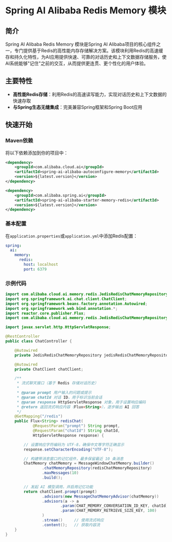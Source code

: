 # Spring AI Alibaba Redis Memory 模块

## 简介

Spring AI Alibaba Redis Memory 模块是Spring AI Alibaba项目的核心组件之一，专门提供基于Redis的高性能内存存储解决方案。该模块利用Redis的高速缓存和持久化特性，为AI应用提供快速、可靠的对话历史和上下文数据存储服务，使AI系统能够"记住"之前的交互，从而提供更连贯、更个性化的用户体验。

## 主要特性

- **高性能Redis存储**：利用Redis的高速读写能力，实现对话历史和上下文数据的快速存取
- **与Spring生态无缝集成**：完美兼容Spring框架和Spring Boot应用

## 快速开始

### Maven依赖

将以下依赖添加到你的项目中：

```xml
<dependency>
    <groupId>com.alibaba.cloud.ai</groupId>
    <artifactId>spring-ai-alibaba-autoconfigure-memory</artifactId>
    <version>${latest.version}</version>
</dependency>

<dependency>
    <groupId>com.alibaba.spring.ai</groupId>
    <artifactId>spring-ai-alibaba-starter-memory-redis</artifactId>
    <version>${latest.version}</version>
</dependency>
```

### 基本配置

在`application.properties`或`application.yml`中添加Redis配置：

```yaml
spring:
  ai:
    memory:
      redis:
        host: localhost
        port: 6379
```

### 示例代码

```java
import com.alibaba.cloud.ai.memory.redis.JedisRedisChatMemoryRepository;
import org.springframework.ai.chat.client.ChatClient;
import org.springframework.beans.factory.annotation.Autowired;
import org.springframework.web.bind.annotation.*;
import reactor.core.publisher.Flux;
import com.alibaba.cloud.ai.memory.redis.JedisRedisChatMemoryRepository;

import javax.servlet.http.HttpServletResponse;

@RestController
public class ChatController {

    @Autowired
    private JedisRedisChatMemoryRepository jedisRedisChatMemoryRepository; // 使用 Redis 作为记忆存储

    @Autowired
    private ChatClient chatClient;

    /**
     * 流式聊天接口（基于 Redis 存储对话历史）
     *
     * @param prompt 用户输入的问题或提示
     * @param chatId 对话 ID，用于标识当前会话
     * @param response HttpServletResponse 对象，用于设置响应编码
     * @return 返回流式响应内容（Flux<String>），逐步输出 AI 回答
     */
    @GetMapping("/redis")
    public Flux<String> redisChat(
            @RequestParam("prompt") String prompt,
            @RequestParam("chatId") String chatId,
            HttpServletResponse response) {

        // 设置响应字符编码为 UTF-8，确保中文等字符正确显示
        response.setCharacterEncoding("UTF-8");

        // 构建带消息窗口的记忆组件，最多保留最近 10 条消息
        ChatMemory chatMemory = MessageWindowChatMemory.builder()
                .chatMemoryRepository(redisChatMemoryRepository)
                .maxMessages(10)
                .build();

        // 发起 AI 模型调用，并启用记忆功能
        return chatClient.prompt(prompt)
                .advisors(new MessageChatMemoryAdvisor(chatMemory))
                .advisors(a -> a
                        .param(CHAT_MEMORY_CONVERSATION_ID_KEY, chatId)
                        .param(CHAT_MEMORY_RETRIEVE_SIZE_KEY, 100)
                )
                .stream()     // 使用流式响应
                .content();   // 获取内容流
    }
}
```
